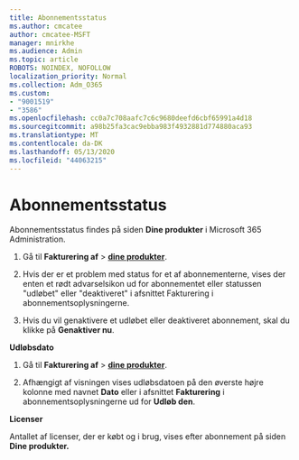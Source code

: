 ```yaml
---
title: Abonnementsstatus
ms.author: cmcatee
author: cmcatee-MSFT
manager: mnirkhe
ms.audience: Admin
ms.topic: article
ROBOTS: NOINDEX, NOFOLLOW
localization_priority: Normal
ms.collection: Adm_O365
ms.custom:
- "9001519"
- "3586"
ms.openlocfilehash: cc0a7c708aafc7c6c9680deefd6cbf65991a4d18
ms.sourcegitcommit: a98b25fa3cac9ebba983f4932881d774880aca93
ms.translationtype: MT
ms.contentlocale: da-DK
ms.lasthandoff: 05/13/2020
ms.locfileid: "44063215"
---
```

# <a name="subscription-status"></a>Abonnementsstatus

Abonnementsstatus findes på siden **Dine produkter** i Microsoft 365 Administration.

1. Gå til **Fakturering af**  >  **[dine produkter](https://go.microsoft.com/fwlink/p/?linkid=842054)**.

2. Hvis der er et problem med status for et af abonnementerne, vises der enten et rødt advarselsikon ud for abonnementet eller statussen "udløbet" eller "deaktiveret" i afsnittet Fakturering i abonnementsoplysningerne.

3. Hvis du vil genaktivere et udløbet eller deaktiveret abonnement, skal du klikke på **Genaktiver nu**.

**Udløbsdato**

1. Gå til **Fakturering af**  >  **[dine produkter](https://go.microsoft.com/fwlink/p/?linkid=842054)**.

2. Afhængigt af visningen vises udløbsdatoen på den øverste højre kolonne med navnet **Dato** eller i afsnittet **Fakturering** i abonnementsoplysningerne ud for **Udløb den**.

**Licenser**

Antallet af licenser, der er købt og i brug, vises efter abonnement på siden **Dine produkter.**

